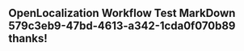 <properties
ms.topic="hero-topic"
ms.test1="hero-topic"
ms.test2="test"/>

## OpenLocalization Workflow Test MarkDown 579c3eb9-47bd-4613-a342-1cda0f070b89 thanks!
